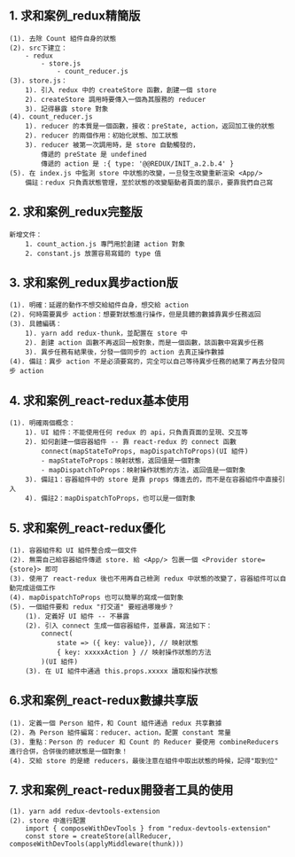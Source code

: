 ## 1. 求和案例_redux精簡版
    (1). 去除 Count 組件自身的狀態
    (2). src下建立：
        - redux
            - store.js
                - count_reducer.js
    (3). store.js：
        1). 引入 redux 中的 createStore 函數，創建一個 store
        2). createStore 調用時要傳入一個為其服務的 reducer
        3). 記得暴露 store 對象
    (4). count_reducer.js
        1). reducer 的本質是一個函數，接收：preState, action，返回加工後的狀態
        2). reducer 的兩個作用：初始化狀態、加工狀態
        3). reducer 被第一次調用時，是 store 自動觸發的，
            傳遞的 preState 是 undefined
            傳遞的 action 是 :{ type: '@@REDUX/INIT_a.2.b.4' }
    (5). 在 index.js 中監測 store 中狀態的改變，一旦發生改變重新渲染 <App/>
        備註：redux 只負責狀態管理，至於狀態的改變驅動者頁面的展示，要靠我們自己寫

## 2. 求和案例_redux完整版
    新增文件：
        1. count_action.js 專門用於創建 action 對象
        2. constant.js 放置容易寫錯的 type 值

## 3. 求和案例_redux異步action版
    (1). 明確：延遲的動作不想交給組件自身，想交給 action
    (2). 何時需要異步 action：想要對狀態進行操作，但是具體的數據靠異步任務返回
    (3). 具體編碼：
        1). yarn add redux-thunk，並配置在 store 中
        2). 創建 action 函數不再返回一般對象，而是一個函數，該函數中寫異步任務
        3). 異步任務有結果後，分發一個同步的 action 去真正操作數據
    (4). 備註：異步 action 不是必須要寫的，完全可以自己等待異步任務的結果了再去分發同步 action

## 4. 求和案例_react-redux基本使用
    (1). 明確兩個概念：
        1). UI 組件：不能使用任何 redux 的 api，只負責頁面的呈現、交互等
        2). 如何創建一個容器組件 -- 靠 react-redux 的 connect 函數
            connect(mapStateToProps, mapDispatchToProps)(UI 組件)
            - mapStateToProps：映射狀態，返回值是一個對象
            - mapDispatchToProps：映射操作狀態的方法，返回值是一個對象
        3). 備註1：容器組件中的 store 是靠 props 傳進去的，而不是在容器組件中直接引入
        4). 備註2：mapDispatchToProps，也可以是一個對象

## 5. 求和案例_react-redux優化
    (1). 容器組件和 UI 組件整合成一個文件
    (2). 無需自己給容器組件傳遞 store. 給 <App/> 包裹一個 <Provider store={store}> 即可
    (3). 使用了 react-redux 後也不用再自己檢測 redux 中狀態的改變了，容器組件可以自動完成這個工作
    (4). mapDispatchToProps 也可以簡單的寫成一個對象
    (5). 一個組件要和 redux "打交道" 要經過哪幾步？
        (1). 定義好 UI 組件 -- 不暴露
        (2). 引入 connect 生成一個容器組件，並暴露，寫法如下：
            connect(
                state => ({ key: value}), // 映射狀態
                { key: xxxxxAction } // 映射操作狀態的方法
            )(UI 組件)
        (3). 在 UI 組件中通過 this.props.xxxxx 讀取和操作狀態

## 6.求和案例_react-redux數據共享版
    (1). 定義一個 Person 組件，和 Count 組件通過 redux 共享數據
    (2). 為 Person 組件編寫：reducer、action，配置 constant 常量
    (3). 重點：Person 的 reducer 和 Count 的 Reducer 要使用 combineReducers 進行合併，合併後的總狀態是一個對象！
    (4). 交給 store 的是總 reducers，最後注意在組件中取出狀態的時候，記得"取到位"

## 7. 求和案例_react-redux開發者工具的使用
    (1). yarn add redux-devtools-extension
    (2). store 中進行配置
        import { composeWithDevTools } from "redux-devtools-extension"
        const store = createStore(allReducer, composeWithDevTools(applyMiddleware(thunk)))